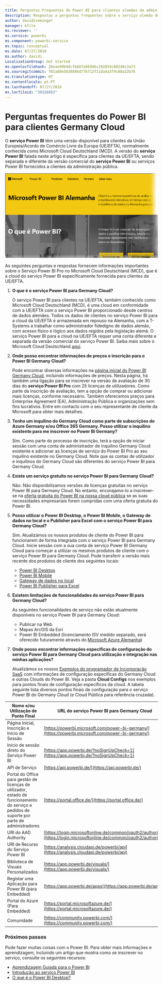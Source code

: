 ```yaml
---
title: Perguntas Frequentes do Power BI para clientes alemães da administração pública
description: Respostas a perguntas frequentes sobre o serviço alemão do Power BI para a administração pública, para clientes alemães da administração pública
author: davidiseminger
manager: kfile
ms.reviewer: ''
ms.service: powerbi
ms.component: powerbi-service
ms.topic: conceptual
ms.date: 07/27/2018
ms.author: davidi
LocalizationGroup: Get started
ms.openlocfilehash: 26eae99b9dcfb667a66946c292854c602d8c2a73
ms.sourcegitcommit: f01a88e583889bd77b712f11da4a379c88a22b76
ms.translationtype: HT
ms.contentlocale: pt-PT
ms.lasthandoff: 07/27/2018
ms.locfileid: "39326953"
---
```

# <a name="frequently-asked-questions-for-power-bi-for-germany-cloud-customers"></a>Perguntas frequentes do Power BI para clientes Germany Cloud
O **serviço Power BI** têm uma versão disponível para clientes da União Europeia/Acordo de Comércio Livre da Europa (UE/EFTA), normalmente conhecida como Microsoft Cloud Deutschland (MCD). A versão do **serviço Power BI** falada neste artigo é específica para clientes da UE/EFTA, sendo separada e diferente da versão comercial do **serviço Power BI** ou serviços Power BI fornecidos a clientes da administração pública.

![](media/service-govde-faq/govde-faq_01.png)

As seguintes perguntas e respostas fornecem informações importantes sobre o Serviço Power BI Pro no Microsoft Cloud Deutschland (MCD), que é a cloud do serviço Power BI especificamente fornecida para clientes da UE/EFTA.

1. **O que é o serviço Power BI para Germany Cloud?**
   
   O serviço Power BI para clientes na UE/EFTA, também conhecido como Microsoft Cloud Deutschland (MCD), é uma cloud em conformidade com a UE/EFTA com o serviço Power BI proporcionado desde centros de dados alemães. Todos os dados de clientes no serviço Power BI para a cloud da UE/EFTA é armazenada em repouso na Alemanha, com a T-Systems a trabalhar como administrador fidedigno de dados alemão, com acesso físico e lógico aos dados regidos pela legislação alemã. O serviço Power BI para a cloud na UE/EFTA requer uma conta diferente e separada da versão comercial do serviço Power BI. Saiba mais sobre o Microsoft Cloud Deutschland [aqui](https://www.microsoft.com/trustcenter/cloudservices/nationalcloud).
2. **Onde posso encontrar informações de preços e inscrição para o Power BI Germany Cloud?**
   
   Pode encontrar diversas informações na [página inicial do Power BI Germany Cloud](https://powerbi.microsoft.com/power-bi-germany/), incluindo informações de preços. Nesta página, há também uma ligação para se inscrever na versão de avaliação de 30 dias do **serviço Power BI Pro** com 25 licenças de utilizadores. Como parte da inscrição de avaliação, tem a opção de comprar ou adicionar mais licenças, conforme necessário. Também oferecemos preços para Enterprise Agreement (EA), Administração Pública e organizações sem fins lucrativos. Entre em contacto com o seu representante de cliente da Microsoft para obter mais detalhes.
3. **Tenho um inquilino do Germany Cloud como parte de subscrições do Azure Germany e/ou Office 365 Germany. Posso utilizar o inquilino existente para me inscrever no Power BI Germany?**
   
   Sim. Como parte do processo de inscrição, terá a opção de iniciar sessão com uma conta de administrador de inquilino Germany Cloud existente e adicionar as licenças de serviço do Power BI Pro ao seu inquilino existente no Germany Cloud. Note que as contas de utilizador e inquilinos do Germany Cloud são diferentes do serviço Power BI para Germany Cloud.
4. **Existe um serviço gratuito no serviço Power BI para Germany Cloud?**
   
   Não. Não disponibilizamos versões de licenças gratuitas no serviço Power BI para Germany Cloud. No entanto, encorajamo-lo a inscrever-se na [oferta gratuita do Power BI na nossa cloud pública](https://powerbi.microsoft.com/get-started/) se as suas necessidades empresariais forem cumpridas com uma oferta gratuita do Power BI.
5. **Posso utilizar o Power BI Desktop, o Power BI Mobile, o Gateway de dados no local e o Publisher para Excel com o serviço Power BI para Germany Cloud?**
   
   Sim. Atualizámos os nossos produtos de cliente do Power BI para funcionarem de forma integrada com o serviço Power BI para Germany Cloud. Inicie sessão com a sua conta de serviço Power BI Germany Cloud para começar a utilizar os mesmos produtos de cliente com o serviço Power BI para Germany Cloud. Pode transferir a versão mais recente dos produtos de cliente dos seguintes locais:
   
   * [Power BI Desktop](https://powerbi.microsoft.com/desktop/)
   * [Power BI Mobile](https://powerbi.microsoft.com/mobile/)
   * [Gateway de dados no local](https://powerbi.microsoft.com/gateway/)
   * [Power BI Publisher para Excel](https://powerbi.microsoft.com/excel-dashboard-publisher/)
6. **Existem limitações de funcionalidades do serviço Power BI para Germany Cloud?**
   
   As seguintes funcionalidades de serviço não estão atualmente disponíveis no serviço Power BI para Germany Cloud:
   
   * Publicar na Web
   * Mapas ArcGIS da Esri
   * Power BI Embedded (licenciamento ISV medido separado, será oferecido futuramente através do [Microsoft Azure Alemanha](https://azure.microsoft.com/overview/clouds/germany/))
7. **Onde posso encontrar informações específicas de configuração do serviço Power BI para Germany Cloud para utilização e integração nas minhas aplicações?**
   
   Atualizámos os nossos [Exemplos do programador de Incorporação SaaS](https://github.com/Microsoft/PowerBI-Developer-Samples) com informações de configuração específicas do Germany Cloud e outras Clouds do Power BI. Veja a pasta **Cloud Configs** nos exemplos para pontos finais de configuração específicos da cloud. A tabela seguinte lista diversos pontos finais de configuração para o serviço Power BI do Germany Cloud (e Cloud Pública para referência cruzada).

| **Nome e/ou Utilização de Ponto Final** | **URL do serviço Power BI para Germany Cloud** | **URL equivalente na Cloud Pública (para referência cruzada)** |
| --- | --- | --- |
| Página Inicial, Inscrição e Início de Sessão |[https://powerbi.microsoft.com/power-bi-germany/](https://powerbi.microsoft.com/power-bi-germany/) |[https://powerbi.microsoft.com/](https://powerbi.microsoft.com/) |
| Início de sessão direto do Serviço Power BI |[https://app.powerbi.de/?noSignUpCheck=1](https://app.powerbi.de/?noSignUpCheck=1) |[https://app.powerbi.com/?noSignUpCheck=1](https://app.powerbi.com/?noSignUpCheck=1) |
| API de Serviço |[https://api.powerbi.de/](https://api.powerbi.de/) |[https://api.powerbi.com/](https://api.powerbi.com/) |
| Portal do Office para gestão de licenças de utilizador, estado de funcionamento do serviço e pedidos de suporte por parte de administradores |[https://portal.office.de/](https://portal.office.de/) |[https://portal.office.com/](https://portal.office.com/) |
| URI do AAD Authority |[https://login.microsoftonline.de/common/oauth2/authorize/](https://login.microsoftonline.de/common/oauth2/authorize/) |[https://login.microsoftonline.com/common/oauth2/authorize/](https://login.microsoftonline.com/common/oauth2/authorize/) |
| URI de Recurso do Serviço Power BI |[https://analysis.cloudapi.de/powerbi/api](https://analysis.cloudapi.de/powerbi/api) |[https://analysis.windows.net/powerbi/api](https://analysis.windows.net/powerbi/api) |
| Biblioteca de Visuais Personalizados |[https://app.powerbi.de/visuals/](https://app.powerbi.de/visuals/) |[https://app.powerbi.com/visuals/](https://app.powerbi.com/visuals/) |
| Registar uma Aplicação para Power BI (para Embedded) |[https://app.powerbi.de/apps](https://app.powerbi.de/apps) |[https://app.powerbi.com/apps](https://app.powerbi.com/apps) |
| Portal do Azure (Para Embedded) |[https://portal.microsoftazure.de/](https://portal.microsoftazure.de/) |[https://portal.azure.com/](https://portal.azure.com/) |
| Comunidade |[https://community.powerbi.com/](https://community.powerbi.com/) |[https://community.powerbi.com/](https://community.powerbi.com/) |

### <a name="next-steps"></a>Próximos passos
Pode fazer muitas coisas com o Power BI. Para obter mais informações e aprendizagem, incluindo um artigo que mostra como se inscrever no serviço, consulte os seguintes recursos:

* [Aprendizagem Guiada para o Power BI](guided-learning/gettingstarted.yml?tutorial-step=1)
* [Introdução ao serviço Power BI](service-get-started.md)
* [O que é o Power BI Desktop?](desktop-what-is-desktop.md)

